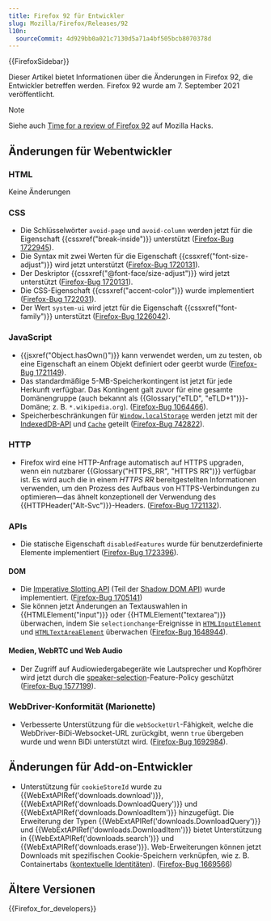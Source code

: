 ```yaml
---
title: Firefox 92 für Entwickler
slug: Mozilla/Firefox/Releases/92
l10n:
  sourceCommit: 4d929bb0a021c7130d5a71a4bf505bcb8070378d
---
```


{{FirefoxSidebar}}

Dieser Artikel bietet Informationen über die Änderungen in Firefox 92, die Entwickler betreffen werden. Firefox 92 wurde am 7. September 2021 veröffentlicht.

> [!NOTE]
> Siehe auch [Time for a review of Firefox 92](https://hacks.mozilla.org/2021/09/time-for-a-review-of-firefox-92/) auf Mozilla Hacks.

## Änderungen für Webentwickler

### HTML

Keine Änderungen

### CSS

- Die Schlüsselwörter `avoid-page` und `avoid-column` werden jetzt für die Eigenschaft {{cssxref("break-inside")}} unterstützt ([Firefox-Bug 1722945](https://bugzil.la/1722945)).
- Die Syntax mit zwei Werten für die Eigenschaft {{cssxref("font-size-adjust")}} wird jetzt unterstützt ([Firefox-Bug 1720131](https://bugzil.la/1720131)).
- Der Deskriptor {{cssxref("@font-face/size-adjust")}} wird jetzt unterstützt ([Firefox-Bug 1720131](https://bugzil.la/1720131)).
- Die CSS-Eigenschaft {{cssxref("accent-color")}} wurde implementiert ([Firefox-Bug 1722031](https://bugzil.la/1722031)).
- Der Wert `system-ui` wird jetzt für die Eigenschaft {{cssxref("font-family")}} unterstützt ([Firefox-Bug 1226042](https://bugzil.la/1226042)).

### JavaScript

- {{jsxref("Object.hasOwn()")}} kann verwendet werden, um zu testen, ob eine Eigenschaft an einem Objekt definiert oder geerbt wurde ([Firefox-Bug 1721149](https://bugzil.la/1721149)).
- Das standardmäßige 5-MB-Speicherkontingent ist jetzt für jede Herkunft verfügbar. Das Kontingent galt zuvor für eine gesamte Domänengruppe (auch bekannt als {{Glossary("eTLD", "eTLD+1")}}-Domäne; z. B. `*.wikipedia.org`). ([Firefox-Bug 1064466](https://bugzil.la/1064466)).
- Speicherbeschränkungen für [`Window.localStorage`](/de/docs/Web/API/Window/localStorage) werden jetzt mit der [IndexedDB-API](/de/docs/Web/API/IndexedDB_API) und [`Cache`](/de/docs/Web/API/Cache) geteilt ([Firefox-Bug 742822](https://bugzil.la/742822)).

### HTTP

- Firefox wird eine HTTP-Anfrage automatisch auf HTTPS upgraden, wenn ein nutzbarer {{Glossary("HTTPS_RR", "HTTPS RR")}} verfügbar ist.
  Es wird auch die in einem _HTTPS RR_ bereitgestellten Informationen verwenden, um den Prozess des Aufbaus von HTTPS-Verbindungen zu optimieren⁠—das ähnelt konzeptionell der Verwendung des {{HTTPHeader("Alt-Svc")}}-Headers.
  ([Firefox-Bug 1721132](https://bugzil.la/1721132)).

### APIs

- Die statische Eigenschaft `disabledFeatures` wurde für benutzerdefinierte Elemente implementiert ([Firefox-Bug 1723396](https://bugzil.la/1723396)).

#### DOM

- Die [Imperative Slotting API](/de/docs/Web/API/HTMLSlotElement) (Teil der [Shadow DOM API](/de/docs/Web/API/Web_components/Using_shadow_DOM)) wurde implementiert. ([Firefox-Bug 1705141](https://bugzil.la/1705141))
- Sie können jetzt Änderungen an Textauswahlen in {{HTMLElement("input")}} oder {{HTMLElement("textarea")}} überwachen, indem Sie `selectionchange`-Ereignisse in [`HTMLInputElement`](/de/docs/Web/API/HTMLInputElement/selectionchange_event) und [`HTMLTextAreaElement`](/de/docs/Web/API/HTMLTextAreaElement/selectionchange_event) überwachen ([Firefox-Bug 1648944](https://bugzil.la/1648944)).

#### Medien, WebRTC und Web Audio

- Der Zugriff auf Audiowiedergabegeräte wie Lautsprecher und Kopfhörer wird jetzt durch die [speaker-selection](/de/docs/Web/HTTP/Reference/Headers/Permissions-Policy/speaker-selection)-Feature-Policy geschützt ([Firefox-Bug 1577199](https://bugzil.la/1577199)).

### WebDriver-Konformität (Marionette)

- Verbesserte Unterstützung für die `webSocketUrl`-Fähigkeit, welche die WebDriver-BiDi-Websocket-URL zurückgibt, wenn `true` übergeben wurde und wenn BiDi unterstützt wird. ([Firefox-Bug 1692984](https://bugzil.la/1692984)).

## Änderungen für Add-on-Entwickler

- Unterstützung für `cookieStoreId` wurde zu {{WebExtAPIRef('downloads.download')}}, {{WebExtAPIRef('downloads.DownloadQuery')}} und {{WebExtAPIRef('downloads.DownloadItem')}} hinzugefügt. Die Erweiterung der Typen {{WebExtAPIRef('downloads.DownloadQuery')}} und {{WebExtAPIRef('downloads.DownloadItem')}} bietet Unterstützung in {{WebExtAPIRef('downloads.search')}} und {{WebExtAPIRef('downloads.erase')}}. Web-Erweiterungen können jetzt Downloads mit spezifischen Cookie-Speichern verknüpfen, wie z. B. Containertabs ([kontextuelle Identitäten](/de/docs/Mozilla/Add-ons/WebExtensions/Work_with_contextual_identities)). ([Firefox-Bug 1669566](https://bugzil.la/1669566))

## Ältere Versionen

{{Firefox_for_developers}}
